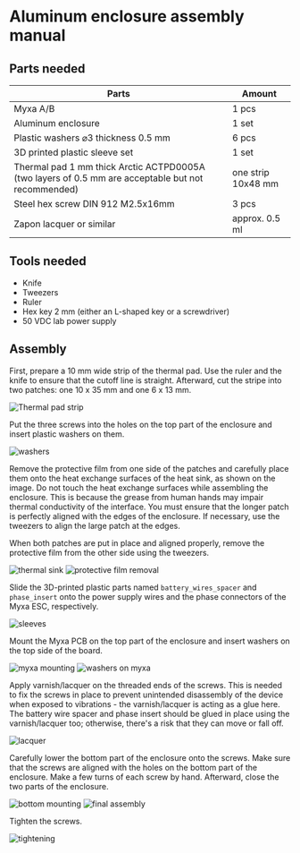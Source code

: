 # Aluminum enclosure assembly manual

## Parts needed
| Parts                                                       | Amount            |
|-------------------------------------------------------------|-------------------|
| Myxa A/B	                                                  |   1 pcs           |
| Aluminum enclosure 	                                        |   1 set           |
| Plastic washers ⌀3 thickness 0.5 mm 	                      |   6 pcs           |
| 3D printed plastic sleeve set 	                            |   1 set           |
| Thermal pad 1 mm thick Arctic ACTPD0005A (two layers of 0.5 mm are acceptable but not recommended) | one strip 10x48 mm |
| Steel hex screw DIN 912 M2.5x16mm	                          |   3 pcs           |
| Zapon lacquer or similar                                   	| approx. 0.5 ml    |

## Tools needed
* Knife
* Tweezers
* Ruler
* Hex key 2 mm (either an L-shaped key or a screwdriver)
* 50 VDC lab power supply

## Assembly
First, prepare a 10 mm wide strip of the thermal pad. Use the ruler and the knife to ensure that the cutoff line is straight. Afterward, cut the stripe into two patches: one 10 x 35 mm and one 6 х 13 mm. 

![Thermal pad strip](1.jpg)

Put the three screws into the holes on the top part of the enclosure and insert plastic washers on them.

![washers](2.jpg)

Remove the protective film from one side of the patches and carefully place them onto the heat exchange surfaces of the heat sink, as shown on the image. Do not touch the heat exchange surfaces while assembling the enclosure. This is because the grease from human hands may impair thermal conductivity of the interface.
You must ensure that the longer patch is perfectly aligned with the edges of the enclosure. If necessary, use the tweezers to align the large patch at the edges.

When both patches are put in place and aligned properly, remove the protective film from the other side using the tweezers. 

![thermal sink](3.jpg)   ![protective film removal](4.jpg)

Slide the 3D-printed plastic parts named `battery_wires_spacer` and `phase_insert` onto the power supply wires and the phase connectors of the Myxa ESC, respectively.

![sleeves](5.jpg)

Mount the Myxa PCB on the top part of the enclosure and insert washers on the top side of the board.  

![myxa mounting](6.jpg)   ![washers on myxa](7.jpg)

Apply varnish/lacquer on the threaded ends of the screws. This is needed to fix the screws in place to prevent unintended disassembly of the device when exposed to vibrations - the varnish/lacquer is acting as a glue here. 
The battery wire spacer and phase insert should be glued in place using the varnish/lacquer too; otherwise, there's a risk that they can move or fall off.

![lacquer](8.jpg)

Carefully lower the bottom part of the enclosure onto the screws. Make sure that the screws are aligned with the holes on the bottom part of the enclosure. Make a few turns of each screw by hand. Afterward, close the two parts of the enclosure.

![bottom mounting](9.jpg)   ![final assembly](10.jpg)

Tighten the screws.

![tightening](11.jpg)
